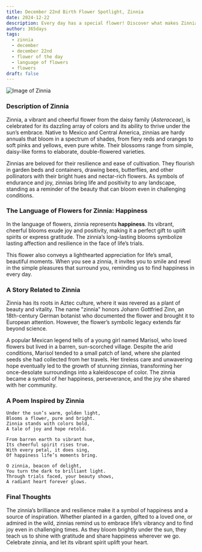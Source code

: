 ```yaml
---
title: December 22nd Birth Flower Spotlight, Zinnia
date: 2024-12-22
description: Every day has a special flower! Discover what makes Zinnia unique as today’s birth flower and its symbolic meaning.
author: 365days
tags:
  - zinnia
  - december
  - december 22nd
  - flower of the day
  - language of flowers
  - flowers
draft: false
---
```


![Image of Zinnia](https://cdn.pixabay.com/photo/2017/09/28/15/27/dream-park-2795924_640.jpg#center)


### Description of Zinnia

Zinnia, a vibrant and cheerful flower from the daisy family (_Asteraceae_), is celebrated for its dazzling array of colors and its ability to thrive under the sun’s embrace. Native to Mexico and Central America, zinnias are hardy annuals that bloom in a spectrum of shades, from fiery reds and oranges to soft pinks and yellows, even pure white. Their blossoms range from simple, daisy-like forms to elaborate, double-flowered varieties.

Zinnias are beloved for their resilience and ease of cultivation. They flourish in garden beds and containers, drawing bees, butterflies, and other pollinators with their bright hues and nectar-rich flowers. As symbols of endurance and joy, zinnias bring life and positivity to any landscape, standing as a reminder of the beauty that can bloom even in challenging conditions.

### The Language of Flowers for Zinnia: Happiness

In the language of flowers, zinnia represents **happiness**. Its vibrant, cheerful blooms exude joy and positivity, making it a perfect gift to uplift spirits or express gratitude. The zinnia’s long-lasting blooms symbolize lasting affection and resilience in the face of life’s trials.

This flower also conveys a lighthearted appreciation for life’s small, beautiful moments. When you see a zinnia, it invites you to smile and revel in the simple pleasures that surround you, reminding us to find happiness in every day.

### A Story Related to Zinnia

Zinnia has its roots in Aztec culture, where it was revered as a plant of beauty and vitality. The name "zinnia" honors Johann Gottfried Zinn, an 18th-century German botanist who documented the flower and brought it to European attention. However, the flower’s symbolic legacy extends far beyond science.

A popular Mexican legend tells of a young girl named Marisol, who loved flowers but lived in a barren, sun-scorched village. Despite the arid conditions, Marisol tended to a small patch of land, where she planted seeds she had collected from her travels. Her tireless care and unwavering hope eventually led to the growth of stunning zinnias, transforming her once-desolate surroundings into a kaleidoscope of color. The zinnia became a symbol of her happiness, perseverance, and the joy she shared with her community.

### A Poem Inspired by Zinnia

```
Under the sun’s warm, golden light,  
Blooms a flower, pure and bright.  
Zinnia stands with colors bold,  
A tale of joy and hope retold.  

From barren earth to vibrant hue,  
Its cheerful spirit rises true.  
With every petal, it does sing,  
Of happiness life’s moments bring.  

O zinnia, beacon of delight,  
You turn the dark to brilliant light.  
Through trials faced, your beauty shows,  
A radiant heart forever glows.  
```

### Final Thoughts

The zinnia’s brilliance and resilience make it a symbol of happiness and a source of inspiration. Whether planted in a garden, gifted to a loved one, or admired in the wild, zinnias remind us to embrace life’s vibrancy and to find joy even in challenging times. As they bloom brightly under the sun, they teach us to shine with gratitude and share happiness wherever we go. Celebrate zinnia, and let its vibrant spirit uplift your heart.